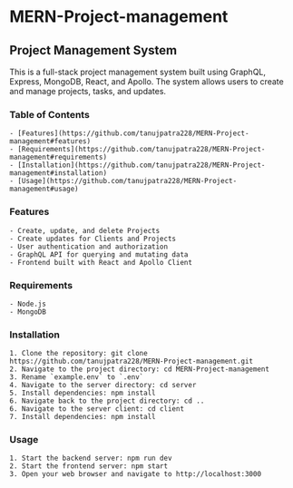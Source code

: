 # MERN-Project-management
## Project Management System
This is a full-stack project management system built using GraphQL, Express, MongoDB, React, and Apollo. The system allows users to create and manage projects, tasks, and updates.

### Table of Contents

    - [Features](https://github.com/tanujpatra228/MERN-Project-management#features)
    - [Requirements](https://github.com/tanujpatra228/MERN-Project-management#requirements)
    - [Installation](https://github.com/tanujpatra228/MERN-Project-management#installation)
    - [Usage](https://github.com/tanujpatra228/MERN-Project-management#usage)

### Features

    - Create, update, and delete Projects
    - Create updates for Clients and Projects
    - User authentication and authorization
    - GraphQL API for querying and mutating data
    - Frontend built with React and Apollo Client

### Requirements

    - Node.js
    - MongoDB

### Installation

    1. Clone the repository: git clone https://github.com/tanujpatra228/MERN-Project-management.git
    2. Navigate to the project directory: cd MERN-Project-management
    3. Rename `example.env` to `.env`
    4. Navigate to the server directory: cd server
    5. Install dependencies: npm install
    6. Navigate back to the project directory: cd ..
    6. Navigate to the server client: cd client
    7. Install dependencies: npm install

### Usage

    1. Start the backend server: npm run dev
    2. Start the frontend server: npm start
    3. Open your web browser and navigate to http://localhost:3000

